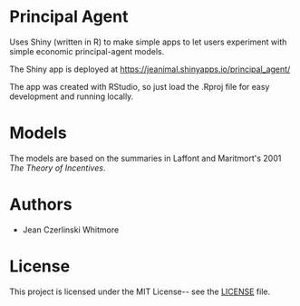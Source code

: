 # Principal Agent

Uses Shiny (written in R) to make simple apps to let users experiment with simple economic principal-agent models.

The Shiny app is deployed at
https://jeanimal.shinyapps.io/principal_agent/

The app was created with RStudio, so just load the .Rproj file for easy development and running locally.

# Models

The models are based on the summaries in Laffont and Maritmort's 2001 _The Theory of Incentives_.

# Authors

* Jean Czerlinski Whitmore

# License

This project is licensed under the MIT License-- see the [LICENSE](LICENSE) file.
